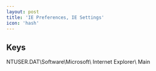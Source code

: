 ```yaml
---
layout: post
title: 'IE Preferences, IE Settings'
icon: 'hash'
---
```


## Keys

NTUSER.DAT\Software\Microsoft\ Internet Explorer\ Main


